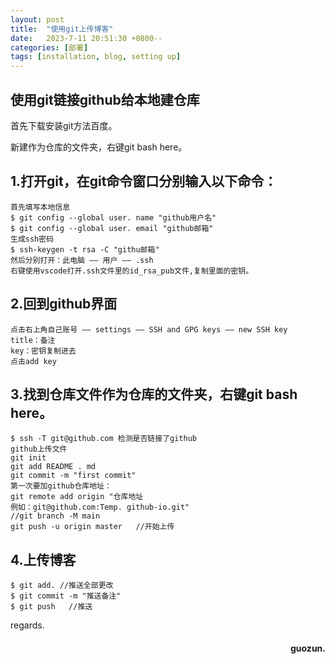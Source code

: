 ```yaml
---
layout: post
title:  "使用git上传博客"
date:   2023-7-11 20:51:30 +0800--
categories: [部署]
tags: [installation, blog, setting up]  
---
```



## 使用git链接github给本地建仓库

首先下载安装git方法百度。  

新建作为仓库的文件夹，右键git bash here。  

## 1.打开git，在git命令窗口分别输入以下命令：  
    首先填写本地信息 
    $ git config --global user. name "github用户名"  
    $ git config --global user. email "github邮箱" 
    生成ssh密码  
    $ ssh-keygen -t rsa -C "githu邮箱"   
    然后分别打开：此电脑 —— 用户 —— .ssh   
    右键使用vscode打开.ssh文件里的id_rsa_pub文件,复制里面的密钥。  

## 2.回到github界面  
    点击右上角自己账号 —— settings —— SSH and GPG keys —— new SSH key   
    title：备注  
    key：密钥复制进去  
    点击add key    

## 3.找到仓库文件作为仓库的文件夹，右键git bash here。  
    $ ssh -T git@github.com 检测是否链接了github   
    github上传文件   
    git init   
    git add README . md    
    git commit -m "first commit"   
    第一次要加github仓库地址：   
    git remote add origin "仓库地址  
    例如：git@github.com:Temp. github-io.git"   
    //git branch -M main   
    git push -u origin master   //开始上传   

## 4.上传博客   
    $ git add. //推送全部更改  
    $ git commit -m "推送备注"  
    $ git push   //推送   

 
 



regards.
<h4 align = "right">guozun.</h4>

